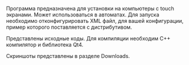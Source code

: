 Программа предназначена для установки на компьютеры с touch экранами. Может использоваться в автоматах.
Для запуска необходимо отконфигурировать XML файл, для вашей конфигурации, пример которого поставляется с дистрибутивом.

Представлены исходные коды.
Для компиляции необходим С++ компилятор и библиотека Qt4.

Скриншоты представлены в разделе Downloads.